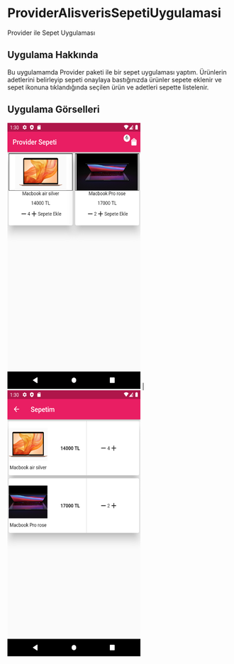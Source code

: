 # ProviderAlisverisSepetiUygulamasi


Provider ile Sepet Uygulaması

## Uygulama Hakkında

Bu uygulamamda Provider paketi ile bir sepet uygulaması yaptım. Ürünlerin adetlerini belirleyip sepeti onaylaya bastığınızda ürünler sepete eklenir ve sepet ikonuna tıklandığında seçilen ürün ve adetleri sepette listelenir.

## Uygulama Görselleri
<img src="https://github.com/keremtigre/ProviderAlisverisSepetiUygulamasi/blob/main/Screenshot_1642329031.png" width="300" height="600" /> |
<img src="https://github.com/keremtigre/ProviderAlisverisSepetiUygulamasi/blob/main/Screenshot_1642329047.png" width="300" height="600" />
